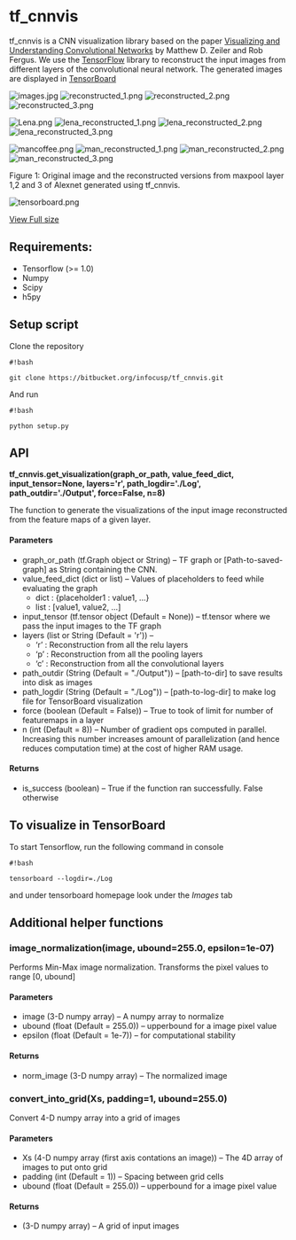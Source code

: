 # tf_cnnvis

tf_cnnvis is a CNN visualization library based on the paper [Visualizing and Understanding Convolutional Networks](https://www.cs.nyu.edu/~fergus/papers/zeilerECCV2014.pdf) by Matthew D. Zeiler and Rob Fergus. We use the [TensorFlow](https://www.tensorflow.org/) library to reconstruct the input images from different layers of the convolutional neural network. The generated images are displayed in [TensorBoard](https://www.tensorflow.org/get_started/summaries_and_tensorboard)



![images.jpg](https://bitbucket.org/repo/Lyk4Mq/images/4115906191-images.jpg)  ![reconstructed_1.png](https://bitbucket.org/repo/Lyk4Mq/images/780477117-reconstructed_1.png)  ![reconstructed_2.png](https://bitbucket.org/repo/Lyk4Mq/images/1721308804-reconstructed_2.png)  ![reconstructed_3.png](https://bitbucket.org/repo/Lyk4Mq/images/856735034-reconstructed_3.png)  


![Lena.png](https://bitbucket.org/repo/Lyk4Mq/images/1446219986-Lena.png)  ![lena_reconstructed_1.png](https://bitbucket.org/repo/Lyk4Mq/images/3167061216-lena_reconstructed_1.png)  ![lena_reconstructed_2.png](https://bitbucket.org/repo/Lyk4Mq/images/3614692134-lena_reconstructed_2.png)  ![lena_reconstructed_3.png](https://bitbucket.org/repo/Lyk4Mq/images/124519901-lena_reconstructed_3.png)

![mancoffee.png](https://bitbucket.org/repo/Lyk4Mq/images/995747735-mancoffee.png)  ![man_reconstructed_1.png](https://bitbucket.org/repo/Lyk4Mq/images/755140547-man_reconstructed_1.png)  ![man_reconstructed_2.png](https://bitbucket.org/repo/Lyk4Mq/images/3249576627-man_reconstructed_2.png)  ![man_reconstructed_3.png](https://bitbucket.org/repo/Lyk4Mq/images/744562091-man_reconstructed_3.png)

Figure 1: Original image and the reconstructed versions from maxpool layer 1,2 and 3 of Alexnet generated using tf_cnnvis. 

![tensorboard.png](https://bitbucket.org/repo/Lyk4Mq/images/2741459243-tensorboard.png)

[View Full size](https://bitbucket.org/repo/Lyk4Mq/images/2005224096-tensorboard.png)




## Requirements:
* Tensorflow (>= 1.0)
* Numpy
* Scipy
* h5py

## Setup script
Clone the repository

```
#!bash

git clone https://bitbucket.org/infocusp/tf_cnnvis.git
```

And run 

```
#!bash

python setup.py
```


## API
**tf_cnnvis.get_visualization(graph_or_path, value_feed_dict, input_tensor=None, layers='r', path_logdir='./Log', path_outdir='./Output', force=False, n=8)** 

The function to generate the visualizations of the input image reconstructed from the feature maps of a given layer.
#### Parameters
* graph_or_path (tf.Graph object or String) – TF graph or [Path-to-saved-graph] as String containing the CNN.
* value_feed_dict (dict or list) – Values of placeholders to feed while evaluating the graph
    * dict : {placeholder1 : value1, ...}
    * list : [value1, value2, ...]
* input_tensor (tf.tensor object (Default = None)) – tf.tensor where we pass the input images to the TF graph
* layers (list or String (Default = 'r')) – 
    * ‘r’ : Reconstruction from all the relu layers 
    * ‘p’ : Reconstruction from all the pooling layers 
    * ‘c’ : Reconstruction from all the convolutional layers
* path_outdir (String (Default = "./Output")) – [path-to-dir] to save results into disk as images
* path_logdir (String (Default = "./Log")) – [path-to-log-dir] to make log file for TensorBoard visualization
* force (boolean (Default = False)) – True to took of limit for number of featuremaps in a layer
* n (int (Default = 8)) – Number of gradient ops computed in parallel. Increasing this number increases amount of parallelization (and hence reduces computation time) at the cost of higher RAM usage. 

#### Returns
* is_success (boolean) – True if the function ran successfully. False otherwise

## To visualize in TensorBoard
To start Tensorflow, run the following command in console

```
#!bash

tensorboard --logdir=./Log
```

and under tensorboard homepage look under the *Images* tab

## Additional helper functions
### image_normalization(image, ubound=255.0, epsilon=1e-07)
Performs Min-Max image normalization. Transforms the pixel values to range [0, ubound]
#### Parameters
* image (3-D numpy array) – A numpy array to normalize
* ubound (float (Default = 255.0)) – upperbound for a image pixel value
* epsilon (float (Default = 1e-7)) – for computational stability

#### Returns
* norm_image (3-D numpy array) – The normalized image

### convert_into_grid(Xs, padding=1, ubound=255.0)
Convert 4-D numpy array into a grid of images
#### Parameters
* Xs (4-D numpy array (first axis contations an image)) – The 4D array of images to put onto grid
* padding (int (Default = 1)) – Spacing between grid cells
* ubound (float (Default = 255.0)) – upperbound for a image pixel value


#### Returns
* (3-D numpy array) – A grid of input images